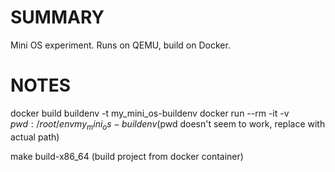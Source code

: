 # SUMMARY
Mini OS experiment. Runs on QEMU, build on Docker.


# NOTES
docker build buildenv -t my_mini_os-buildenv
docker run --rm -it -v $pwd:/root/env my_mini_os-buildenv
    ($pwd doesn't seem to work, replace with actual path)

make build-x86_64 (build project from docker container)
